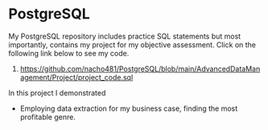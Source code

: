 # PostgreSQL

My PostgreSQL repository includes practice SQL statements but most importantly, contains my project for my objective assessment. Click on the following link below to see my code.  
1. https://github.com/nacho481/PostgreSQL/blob/main/AdvancedDataManagement/Project/project_code.sql

In this project I demonstrated 
- Employing data extraction for my business case, finding the most profitable genre. 
